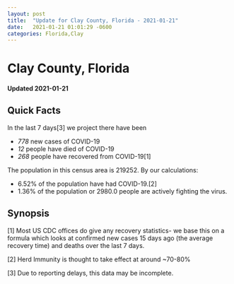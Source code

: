 ```yaml
---
layout: post
title:  "Update for Clay County, Florida - 2021-01-21"
date:   2021-01-21 01:01:29 -0600
categories: Florida,Clay
---
```


# Clay County, Florida
#### Updated 2021-01-21

## Quick Facts

In the last 7 days[3] we project there have been
- *778* new cases of COVID-19
- *12* people have died of COVID-19
- *268* people have recovered from COVID-19[1]

The population in this census area is 219252. By our calculations:
- 6.52% of the population have had COVID-19.[2]
- 1.36% of the population or 2980.0 people are actively fighting the virus.

## Synopsis




[1] Most US CDC offices do give any recovery statistics- we base this on a formula which looks at confirmed new cases
15 days ago (the average recovery time) and deaths over the last 7 days.

[2] Herd Immunity is thought to take effect at around ~70-80%

[3] Due to reporting delays, this data may be incomplete.
 
    
